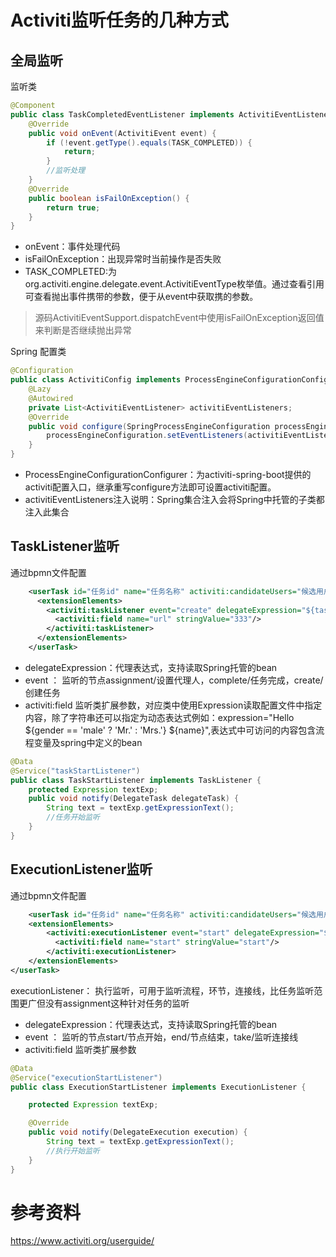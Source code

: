 
# Activiti监听任务的几种方式
## 全局监听
监听类
```java
@Component
public class TaskCompletedEventListener implements ActivitiEventListener {
    @Override
    public void onEvent(ActivitiEvent event) {
        if (!event.getType().equals(TASK_COMPLETED)) {
            return;
        }
        //监听处理
    }
    @Override
    public boolean isFailOnException() {
        return true;
    }
}
```
* onEvent：事件处理代码
* isFailOnException：出现异常时当前操作是否失败
* TASK_COMPLETED:为org.activiti.engine.delegate.event.ActivitiEventType枚举值。通过查看引用可查看抛出事件携带的参数，便于从event中获取携的参数。
> 源码ActivitiEventSupport.dispatchEvent中使用isFailOnException返回值来判断是否继续抛出异常

Spring 配置类
```java
@Configuration
public class ActivitiConfig implements ProcessEngineConfigurationConfigurer {
    @Lazy
    @Autowired
    private List<ActivitiEventListener> activitiEventListeners;
    @Override
    public void configure(SpringProcessEngineConfiguration processEngineConfiguration) {
        processEngineConfiguration.setEventListeners(activitiEventListeners);
    }
}
```
* ProcessEngineConfigurationConfigurer：为activiti-spring-boot提供的activiti配置入口，继承重写configure方法即可设置activiti配置。
*  activitiEventListeners注入说明：Spring集合注入会将Spring中托管的子类都注入此集合

## TaskListener监听
通过bpmn文件配置
```xml
    <userTask id="任务id" name="任务名称" activiti:candidateUsers="候选用户">
      <extensionElements>
        <activiti:taskListener event="create" delegateExpression="${taskStartListener}">
          <activiti:field name="url" stringValue="333"/>
        </activiti:taskListener>
      </extensionElements>
    </userTask>
```
* delegateExpression：代理表达式，支持读取Spring托管的bean
* event ： 监听的节点assignment/设置代理人，complete/任务完成，create/创建任务
* activiti:field 监听类扩展参数，对应类中使用Expression读取配置文件中指定内容，除了字符串还可以指定为动态表达式例如：expression="Hello ${gender == 'male' ? 'Mr.' : 'Mrs.'} ${name}",表达式中可访问的内容包含流程变量及spring中定义的bean

```java
@Data
@Service("taskStartListener")
public class TaskStartListener implements TaskListener {
    protected Expression textExp;
    public void notify(DelegateTask delegateTask) {
        String text = textExp.getExpressionText();
        //任务开始监听
    }
}
```
## ExecutionListener监听
通过bpmn文件配置
```xml
    <userTask id="任务id" name="任务名称" activiti:candidateUsers="候选用户">
    <extensionElements>
        <activiti:executionListener event="start" delegateExpression="${executionStartListener}">
          <activiti:field name="start" stringValue="start"/>
        </activiti:executionListener>
    </extensionElements>
</userTask>
```
executionListener： 执行监听，可用于监听流程，环节，连接线，比任务监听范围更广但没有assignment这种针对任务的监听
* delegateExpression：代理表达式，支持读取Spring托管的bean
* event ： 监听的节点start/节点开始，end/节点结束，take/监听连接线
* activiti:field 监听类扩展参数

```java
@Data
@Service("executionStartListener")
public class ExecutionStartListener implements ExecutionListener {

    protected Expression textExp;

    @Override
    public void notify(DelegateExecution execution) {
        String text = textExp.getExpressionText();
        //执行开始监听
    }
}
```
# 参考资料

https://www.activiti.org/userguide/
